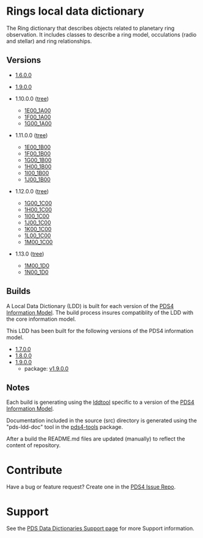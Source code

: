 # Rings local data dictionary

The Ring dictionary that describes objects related to planetary ring observation. It includes classes to describe a 
ring model, occulations (radio and stellar) and ring relationships.

## Versions

- [1.6.0.0](src/1.6.0.0)
- [1.9.0.0](https://github.com/pds-data-dictionaries/ldd-rings/releases/tag/v1.9.0.0)
- 1.10.0.0 ([tree](https://github.com/pds-data-dictionaries/ldd-rings/tree/0eb7f60b32aa966041cc7721a852426edfb3788e))
	- [1E00_1A00](https://github.com/pds-data-dictionaries/ldd-rings/releases/tag/1E00_1A00)
	- [1F00_1A00](https://github.com/pds-data-dictionaries/ldd-rings/releases/tag/1F00_1A00)
	- [1G00_1A00](https://github.com/pds-data-dictionaries/ldd-rings/releases/tag/1G00_1A00)
- 1.11.0.0 ([tree](https://github.com/pds-data-dictionaries/ldd-rings/tree/d65b0d91926dc3b5e9c915d2f659b7462b29f098))
	- [1E00_1B00](https://github.com/pds-data-dictionaries/ldd-rings/releases/tag/1E00_1B00)
	- [1F00_1B00](https://github.com/pds-data-dictionaries/ldd-rings/releases/tag/1F00_1B00)
	- [1G00_1B00](https://github.com/pds-data-dictionaries/ldd-rings/releases/tag/1G00_1B00)
	- [1H00_1B00](https://github.com/pds-data-dictionaries/ldd-rings/releases/tag/1H00_1B00)
	- [1I00_1B00](https://github.com/pds-data-dictionaries/ldd-rings/releases/tag/1I00_1B00)
	- [1J00_1B00](https://github.com/pds-data-dictionaries/ldd-rings/releases/tag/1J00_1B00)

- 1.12.0.0 ([tree](https://github.com/pds-data-dictionaries/ldd-rings/tree/17f3663a62873fac85caca8fc0d768202b174d03))
	- [1G00_1C00](https://github.com/pds-data-dictionaries/ldd-rings/releases/tag/1G00_1C00)
	- [1H00_1C00](https://github.com/pds-data-dictionaries/ldd-rings/releases/tag/1H00_1C00)
	- [1I00_1C00](https://github.com/pds-data-dictionaries/ldd-rings/releases/tag/1I00_1C00)
	- [1J00_1C00](https://github.com/pds-data-dictionaries/ldd-rings/releases/tag/1J00_1C00)
	- [1K00_1C00](https://github.com/pds-data-dictionaries/ldd-rings/releases/tag/1K00_1C00)
	- [1L00_1C00](https://github.com/pds-data-dictionaries/ldd-rings/releases/tag/1L00_1C00)
	- [1M00_1C00](https://github.com/pds-data-dictionaries/ldd-rings/releases/tag/1M00_1C00)

- 1.13.0 ([tree](https://github.com/pds-data-dictionaries/ldd-rings/tree/3ec23430181e59abf7c04dc036b7e626ac40a553))
	- [1M00_1D0](https://github.com/pds-data-dictionaries/ldd-rings/releases/tag/1M00_1D0)
	- [1N00_1D0](https://github.com/pds-data-dictionaries/ldd-rings/releases/tag/1N00_1D0)

## Builds

A Local Data Dictionary (LDD) is built for each version of the [PDS4 Information Model](https://pds.nasa.gov/pds4/doc/im/).
The build process insures compatiblity of the LDD with the core information model.

This LDD has been built for the following versions of the PDS4 information model.

- [1.7.0.0](build/release/1.7.0.0)
- [1.8.0.0](build/release/1.8.0.0)
- [1.9.0.0](build/release/1.9.0.0)
	- package: [v1.9.0.0](https://github.com/nasa-pds/ldd-rings/releases/tag/v1.9.0.0)
	
## Notes

Each build is generating using the [lddtool](https://pds.nasa.gov/pds4/software/ldd/) specific to a version of the [PDS4 Information Model](https://pds.nasa.gov/pds4/doc/im/).

Documentation included in the source (src) directory is generated using the "pds-ldd-doc" tool in the [pds4-tools](https://github.com/nasa-pds/pds4-tools) package.

After a build the README.md files are updated (manually) to reflect the content of repository.


# Contribute

Have a bug or feature request? Create one in the [PDS4 Issue Repo](https://github.com/pds-data-dictionaries/PDS4-LDD-Issue-Repo/issues/new/choose).


# Support

See the [PDS Data Dictionaries Support page](https://pds-data-dictionaries.github.io/support/) for more Support information.

